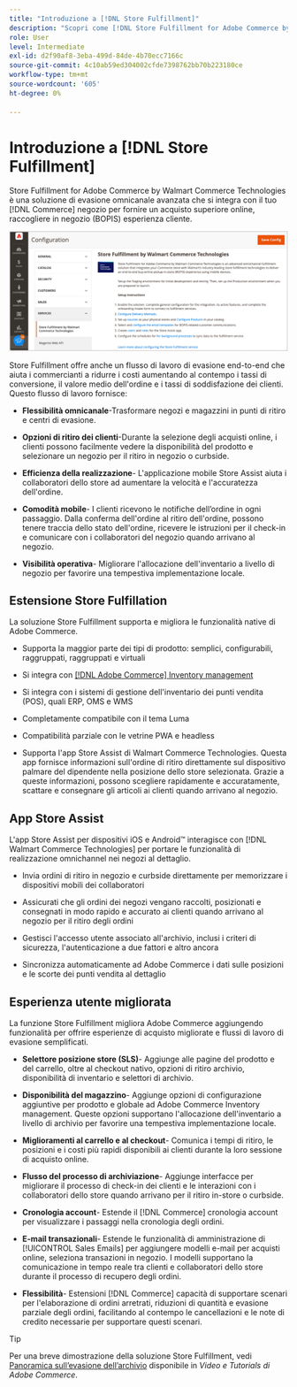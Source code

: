 ```yaml
---
title: "Introduzione a [!DNL Store Fulfillment]"
description: "Scopri come [!DNL Store Fulfillment for Adobe Commerce by Walmart Commerce Technologies] supporta l'acquisto online, il ritiro in negozio (BOPIS) per i clienti. Utilizza Store Assist mobile per semplificare l'esecuzione e l'elaborazione degli ordini BOPIS per i collaboratori del negozio e i clienti Commerce."
role: User
level: Intermediate
exl-id: d2f90af8-3eba-499d-84de-4b70ecc7166c
source-git-commit: 4c10ab59ed304002cfde7398762bb70b223180ce
workflow-type: tm+mt
source-wordcount: '605'
ht-degree: 0%

---
```


# Introduzione a [!DNL Store Fulfillment]

Store Fulfillment for Adobe Commerce by Walmart Commerce Technologies è una soluzione di evasione omnicanale avanzata che si integra con il tuo [!DNL Commerce] negozio per fornire un acquisto superiore online, raccogliere in negozio (BOPIS) esperienza cliente.

![Adobe di configurazione dell&#39;amministratore della soluzione Store Fulfillment](assets/store-fulfillment-admin-home.png)

Store Fulfillment offre anche un flusso di lavoro di evasione end-to-end che aiuta i commercianti a ridurre i costi aumentando al contempo i tassi di conversione, il valore medio dell&#39;ordine e i tassi di soddisfazione dei clienti. Questo flusso di lavoro fornisce:

* **Flessibilità omnicanale**-Trasformare negozi e magazzini in punti di ritiro e centri di evasione.

* **Opzioni di ritiro dei clienti**-Durante la selezione degli acquisti online, i clienti possono facilmente vedere la disponibilità del prodotto e selezionare un negozio per il ritiro in negozio o curbside.

* **Efficienza della realizzazione**- L&#39;applicazione mobile Store Assist aiuta i collaboratori dello store ad aumentare la velocità e l&#39;accuratezza dell&#39;ordine.

* **Comodità mobile**- I clienti ricevono le notifiche dell’ordine in ogni passaggio. Dalla conferma dell&#39;ordine al ritiro dell&#39;ordine, possono tenere traccia dello stato dell&#39;ordine, ricevere le istruzioni per il check-in e comunicare con i collaboratori del negozio quando arrivano al negozio.

* **Visibilità operativa**- Migliorare l&#39;allocazione dell&#39;inventario a livello di negozio per favorire una tempestiva implementazione locale.

## Estensione Store Fulfillation

La soluzione Store Fulfillment supporta e migliora le funzionalità native di Adobe Commerce.

* Supporta la maggior parte dei tipi di prodotto: semplici, configurabili, raggruppati, raggruppati e virtuali

* Si integra con [[!DNL Adobe Commerce] Inventory management](https://docs.magento.com/user-guide/catalog/inventory-learn-more.html)

* Si integra con i sistemi di gestione dell&#39;inventario dei punti vendita (POS), quali ERP, OMS e WMS

* Completamente compatibile con il tema Luma

* Compatibilità parziale con le vetrine PWA e headless

* Supporta l&#39;app Store Assist di Walmart Commerce Technologies. Questa app fornisce informazioni sull&#39;ordine di ritiro direttamente sul dispositivo palmare del dipendente nella posizione dello store selezionata. Grazie a queste informazioni, possono scegliere rapidamente e accuratamente, scattare e consegnare gli articoli ai clienti quando arrivano al negozio.

## App Store Assist

L&#39;app Store Assist per dispositivi iOS e Android™ interagisce con [!DNL Walmart Commerce Technologies] per portare le funzionalità di realizzazione omnichannel nei negozi al dettaglio.

* Invia ordini di ritiro in negozio e curbside direttamente per memorizzare i dispositivi mobili dei collaboratori

* Assicurati che gli ordini dei negozi vengano raccolti, posizionati e consegnati in modo rapido e accurato ai clienti quando arrivano al negozio per il ritiro degli ordini

* Gestisci l&#39;accesso utente associato all&#39;archivio, inclusi i criteri di sicurezza, l&#39;autenticazione a due fattori e altro ancora

* Sincronizza automaticamente ad Adobe Commerce i dati sulle posizioni e le scorte dei punti vendita al dettaglio

## Esperienza utente migliorata

La funzione Store Fulfillment migliora Adobe Commerce aggiungendo funzionalità per offrire esperienze di acquisto migliorate e flussi di lavoro di evasione semplificati.

* **Selettore posizione store (SLS)**- Aggiunge alle pagine del prodotto e del carrello, oltre al checkout nativo, opzioni di ritiro archivio, disponibilità di inventario e selettori di archivio.

* **Disponibilità del magazzino**- Aggiunge opzioni di configurazione aggiuntive per prodotto e globale ad Adobe Commerce Inventory management. Queste opzioni supportano l&#39;allocazione dell&#39;inventario a livello di archivio per favorire una tempestiva implementazione locale.

* **Miglioramenti al carrello e al checkout**- Comunica i tempi di ritiro, le posizioni e i costi più rapidi disponibili ai clienti durante la loro sessione di acquisto online.

* **Flusso del processo di archiviazione**- Aggiunge interfacce per migliorare il processo di check-in dei clienti e le interazioni con i collaboratori dello store quando arrivano per il ritiro in-store o curbside.

* **Cronologia account**- Estende il [!DNL Commerce] cronologia account per visualizzare i passaggi nella cronologia degli ordini.

* **E-mail transazionali**- Estende le funzionalità di amministrazione di [!UICONTROL Sales Emails] per aggiungere modelli e-mail per acquisti online, seleziona transazioni in negozio. I modelli supportano la comunicazione in tempo reale tra clienti e collaboratori dello store durante il processo di recupero degli ordini.

* **Flessibilità**- Estensioni [!DNL Commerce] capacità di supportare scenari per l&#39;elaborazione di ordini arretrati, riduzioni di quantità e evasione parziale degli ordini, facilitando al contempo le cancellazioni e le note di credito necessarie per supportare questi scenari.

>[!TIP]
>
> Per una breve dimostrazione della soluzione Store Fulfillment, vedi [Panoramica sull’evasione dell’archivio](https://experienceleague.adobe.com/docs/commerce-learn/tutorials/orders/store-fulfillment.html) disponibile in _Video e Tutorials di Adobe Commerce_.


